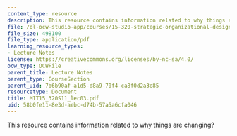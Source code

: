 ```yaml
---
content_type: resource
description: This resource contains information related to why things are changing?
file: /ol-ocw-studio-app/courses/15-320-strategic-organizational-design-spring-2011/58b0fe118e3daebcd74b57a5a6cfa046_MIT15_320S11_lec03.pdf
file_size: 498100
file_type: application/pdf
learning_resource_types:
- Lecture Notes
license: https://creativecommons.org/licenses/by-nc-sa/4.0/
ocw_type: OCWFile
parent_title: Lecture Notes
parent_type: CourseSection
parent_uid: 7b6b90af-a1d5-d8a9-70f4-ca8f0d2a3e85
resourcetype: Document
title: MIT15_320S11_lec03.pdf
uid: 58b0fe11-8e3d-aebc-d74b-57a5a6cfa046
---
```

This resource contains information related to why things are changing?